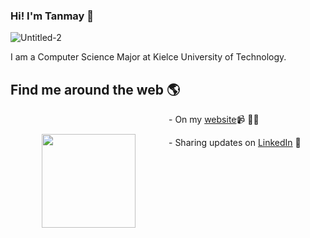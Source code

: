 
### Hi! I'm Tanmay 👋
![Untitled-2](https://user-images.githubusercontent.com/68065642/195982716-ab9f7bda-0da6-4f1d-872a-e4dd88dcd14d.png)

I am a Computer Science Major at Kielce University of Technology.


## Find me around the web 🌎 <img align="left" width="150" height="150" style="padding: 50px;" src="https://user-images.githubusercontent.com/68065642/195982887-e31124c4-23b4-4f8c-87f9-010838f47527.gif?raw=true"></a>

<p>- On my <a href="https://www.tanmay.eu">website</a>📹 ✍🏾</p>
<p>- Sharing updates on <a href="https://www.linkedin.com/in/tanmay-nandanikar/">LinkedIn</a> 💼</p>

<!--
**sprices-exist/sprices-exist** is a ✨ _special_ ✨ repository because its `README.md` (this file) appears on your GitHub profile.

Here are some ideas to get you started:

- 🔭 I’m currently working on ...
- 🌱 I’m currently learning ...
- 👯 I’m looking to collaborate on ...
- 🤔 I’m looking for help with ...
- 💬 Ask me about ...
- 📫 How to reach me: ...
- 😄 Pronouns: ...
- ⚡ Fun fact: ...
-->
